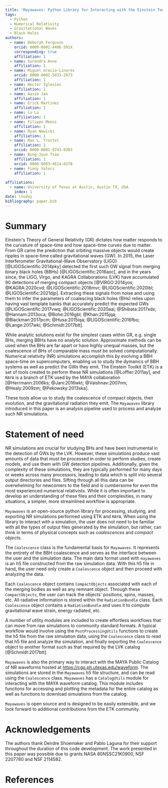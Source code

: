 ```yaml
---
title: 'Mayawaves: Python Library for Interacting with the Einstein Toolkit and the MAYA Catalog'
tags:
  - Python
  - Numerical Relativity
  - Gravitational Waves
  - Black Holes
authors:
  - name: Deborah Ferguson
    orcid: 0000-0002-4406-591X
    corresponding: true
    affiliation: 1
  - name: Surendra Anne
    affiliation: 1
  - name: Miguel Gracia-Linares
    orcid: 0000-0002-5033-2973
    affiliation: 1
  - name: Hector Iglesias
    affiliation: 1
  - name: Aasim Jan
    affiliation: 1
  - name: Erick Martinez
    affiliation: 1
  - name: Lu Lu
    affiliation: 1
  - name: Filippo Meoni
    affiliation: 1
  - name: Ryan Nowicki
    affiliation: 1
  - name: Max L. Trostel
    affiliation: 1
    orcid: 0000-0001-9743-0303
  - name: Bing-Jyun Tsao
    affiliation: 1
    orcid: 0000-0003-4614-0378
  - name: Finny Valorz
    affiliation: 1
    
affiliations:
  - name: University of Texas at Austin, Austin TX, USA
    index: 1
date: \today
bibliography: paper.bib
---
```



# Summary

Einstein's Theory of General Relativity (GR) dictates how matter responds to the curvature of space-time and how space-time curves due to matter.
From GR came the prediction that orbiting massive objects would create ripples in space-time called gravitational waves (GW).
In 2015, the Laser Interferometer Gravitational-Wave Observatory (LIGO) [@LIGOScientific:2014pky] detected the first such GW signal from merging binary black holes (BBHs) [@LIGOScientific:2016aoc], and in the years since, the LIGO, Virgo, and KAGRA Collaborations (LVK) have accumulated 90 detections of merging compact objects [@VIRGO:2014yos; @KAGRA:2020cvd; @LIGOScientific:2018mvr; @LIGOScientific:2020ibl; @LIGOScientific:2021djp].
Extracting these signals from noise and using them to infer the parameters of coalescing black holes (BHs) relies upon having vast template banks that accurately predict the expected GWs [@LIGOScientific:2017vwq; @LIGOScientific:2020aai; @Shibata:2017xdx; @Hannam:2013oca; @Bohe:2016gbl; @Khan:2015jqa; @Blackman:2017pcm; @Husa:2015iqa; @LIGOScientific:2016fbo; @Lange:2017wki; @Schmidt:2017btt].

While analytic solutions exist for the simplest cases within GR, e.g. single BHs, merging BBHs have no analytic solution.
Approximate methods can be used when the BHs are far apart or have highly unequal masses, but the coalescence of BHs of comparable mass must be solved computationally.
Numerical relativity (NR) simulations accomplish this by evolving a BBH space-time on supercomputers, enabling us to study the dymanics of BBH systems as well as predict the GWs they emit.
The Einstein Toolkit (ETK) is a set of tools created to perform these NR simulations [@Loffler:2011ay], and `MAYA` is a branch of ETK used by the MAYA collaboration [@Herrmann:2006ks; @Jani:2016wkt; @Vaishnav:2007nm; @Healy:2009zm; @Pekowsky:2013ska].

These tools allow us to study the coalescence of compact objects, their evolution, and the gravitational radiation they emit.
The `Mayawaves` library introduced in this paper is an analysis pipeline used to process and analyze such NR simulations. 

# Statement of need

NR simulations are crucial for studying BHs and have been instrumental in the detection of GWs by the LVK.
However, these simulations produce vast amounts of data that must be processed in order to perform studies, create models, and use them with GW detection pipelines.
Additionally, given the complexity of these simulations, they are typically performed for many days or weeks across many processors, leading to data which is split into several output directories and files.
Sifting through all this data can be overwhelming for newcomers to the field and is cumbersome for even the most experienced numerical relativists.
While it is often important to develop an understanding of these files and their complexities, in many situations, a simpler, more streamlined workflow is appropriate.

`Mayawaves` is an open-source python library for processing, studying, and exporting NR simulations performed using ETK and `MAYA`.
When using the library to interact with a simulation, the user does not need to be familiar with all the types of output files generated by the simulation, but rather, can think in terms of physical concepts such as *coalescences* and *compact objects*.

The `Coalescence` class is the fundamental basis for `Mayawaves`.
It represents the entirety of the BBH coalescence and serves as the interface between the user and the simulation data.
The main data format used with `mayawaves` is an h5 file constructed from the raw simulation data.
With this h5 file in hand, the user need only create a `Coalescence` object and then proceed with analyzing the data.

Each `Coalescence` object contains `CompactObjects` associated with each of the merging bodies as well as any remnant object.
Through these `CompactObjects`, the user can track the objects' positions, spins, masses, etc.
All radiative information is stored within the `RadiationBundle` class.
Each `Coalescence` object contains a `RadiationBundle` and uses it to compute gravitational wave strain, energy radiated, etc.

A number of utility modules are included to create effortless workflows that can move from raw simulations to community standard formats.
A typical workflow would involve using the `PostProcessingUtils` functions to create the h5 file from the raw simulation data, using the `Coalescence` class to read that h5 file and analyze the simulation, and finally exporting the `Coalescence` object to another format such as that required by the LVK catalog [@Schmidt:2017btt].

`Mayawaves` is also the primary way to interact with the MAYA Public Catalog of NR waveforms hosted at https://cgp.ph.utexas.edu/waveform.
The simulations are stored in the `Mayawaves` h5 file structure, and can be read using the `Coalescence` class.
`Mayawaves` has a `CatalogUtils` module for interacting with the MAYA waveform catalog.
This module includes functions for accessing and plotting the metadata for the entire catalog as well as functions to download simulations from the catalog.

`Mayawaves` is open source and is designed to be easily extensible, and we look forward to additional contributions from the ETK community.

# Acknowledgements

The authors thank Deirdre Shoemaker and Pablo Laguna for their support throughout the duration of this code development.
The work presented in this paper was possible due to grants NASA 80NSSC21K0900, NSF 2207780 and NSF 2114582.

# References